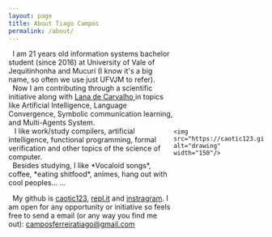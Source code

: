 ```yaml
---
layout: page
title: About Tiago Campos
permalink: /about/
---
```



<style>
  .img {
   display: flex;
   align-items:center;

   }

}

</style>



  <div class = "img">
    <div>
    &nbsp; I am 21 years old information systems bachelor student (since 2016) at University of Vale of Jequitinhonha and Mucuri (I know it's a big name, so often we use just UFVJM to refer). <br> &nbsp; Now I am contributing through a scientific initiative along with
    <a href = "https://www.researchgate.net/profile/Leonardo_Lana_De_Carvalho"> Lana de Carvalho </a>
    in topics like Artificial Intelligence, Language Convergence, Symbolic communication learning, and Multi-Agents System. 
    <br> &nbsp;  I like work/study compilers, artificial intelligence, functional programming, formal verification and other topics of the science of computer. 
     <br>  &nbsp; Besides studying, I like *Vocaloid songs*, coffee, *eating shitfood*, animes, hang out with cool peoples... ...  <br>

   &nbsp; My github is <a href = "https://github.com/caotic123">caotic123</a>, <a href = "https://repl.it/@caotic">repl.it</a>  and <a href = "https://www.instagram.com/t_camposf/">instragram</a>. I am open for any opportunity or initiative so feels free to send a email (or any way you find me out):  camposferreiratiago@gmail.com
    </div>

    <img src="https://caotic123.github.io/tiagocampos/assets/images/image.jpg" alt="drawing" width="150"/>


   </div>





